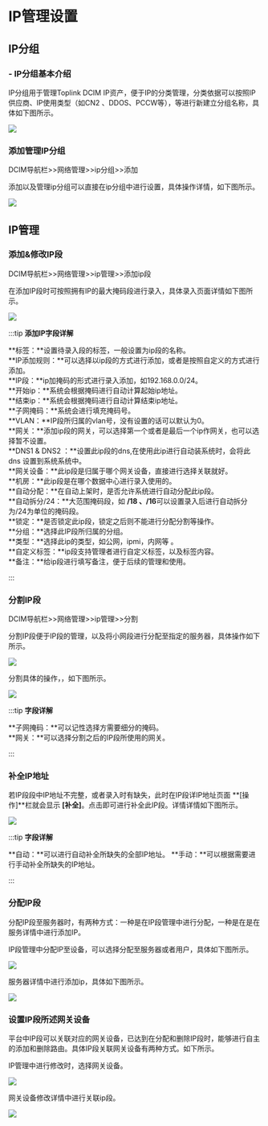 # IP管理设置

## IP分组

### - IP分组基本介绍

IP分组用于管理Toplink DCIM IP资产，便于IP的分类管理，分类依据可以按照IP供应商、IP使用类型（如CN2 、DDOS、PCCW等），等进行新建立分组名称，具体如下图所示。

![](./img/network%20ip%20group%20man%2000.png)


###  添加管理**IP分组**

DCIM导航栏>>网络管理>>ip分组>>添加  

添加以及管理ip分组可以直接在ip分组中进行设置，具体操作详情，如下图所示。

![](./img/network%20ip%20group%20man%2001.png)

## IP管理

###  添加&修改IP段

DCIM导航栏>>网络管理>>ip管理>>添加ip段  

在添加IP段时可按照拥有IP的最大掩码段进行录入，具体录入页面详情如下图所示。

![](./img/network%20ip%20man%2000.png)

:::tip **添加IP字段详解**

**标签：**设置待录入段的标签，一般设置为ip段的名称。  
**IP添加规则：**可以选择以ip段的方式进行添加，或者是按照自定义的方式进行添加。  
**IP段：**ip加掩码的形式进行录入添加，如192.168.0.0/24。  
**开始ip：**系统会根据掩码进行自动计算起始ip地址。  
**结束ip：**系统会根据掩码进行自动计算结束ip地址。  
**子网掩码：**系统会进行填充掩码号。  
**VLAN：**IP段所归属的vlan号，没有设置的话可以默认为0。  
**网关：**添加ip段的网关，可以选择第一个或者是最后一个ip作网关，也可以选择暂不设置。  
**DNS1  &  DNS2 ：**设置此ip段的dns,在使用此ip进行自动装系统时，会将此dns 设置到系统系统中。  
**网关设备：**此ip段是归属于哪个网关设备，直接进行选择关联就好。  
**机房：**此ip段是在哪个数据中心进行录入使用的。  
**自动分配：**在自动上架时，是否允许系统进行自动分配此ip段。  
**自动拆分/24：**大范围掩码段，如 **/18 、/16**可以设置录入后进行自动拆分为/24为单位的掩码段。  
**锁定：**是否锁定此ip段，锁定之后则不能进行分配分割等操作。  
**分组：**选择此IP段所归属的分组。  
**类型：**选择此ip的类型，如公网，ipmi，内网等 。  
**自定义标签：**ip段支持管理者进行自定义标签，以及标签内容。  
**备注：**给ip段进行填写备注，便于后续的管理和使用。  

:::

### 分割IP段

DCIM导航栏>>网络管理>>ip管理>>分割

分割IP段便于IP段的管理，以及将小网段进行分配至指定的服务器，具体操作如下所示。

![](./img/network%20ip%20man%2001.png)

分割具体的操作，，如下图所示。

![](./img/network%20ip%20man%2002.png)

:::tip **字段详解**

**子网掩码：**可以记性选择方需要细分的掩码。  
**网关：**可以选择分割之后的IP段所使用的网关。  

:::

###  补全IP地址

若IP段段中IP地址不完整，或者录入时有缺失，此时在IP段详IP地址页面 **[操作]**栏就会显示 **[补全]**。点击即可进行补全此IP段。详情详情如下图所示。

![](./img/network%20ip%20man%2003.png)

:::tip **字段详解**

**自动：**可以进行自动补全所缺失的全部IP地址。
**手动：**可以根据需要进行手动补全所缺失的IP地址。

:::


### 分配IP段

分配IP段至服务器时，有两种方式：一种是在IP段管理中进行分配，一种是在是在服务详情中进行添加IP。  

IP段管理中分配IP至设备，可以选择分配至服务器或者用户，具体如下图所示。

![](./img/network%20ip%20man%2004.png)


服务器详情中进行添加ip，具体如下图所示。


![](./img/network%20ip%20man%2005.png)

###  设置IP段所述网关设备


平台中IP段可以关联对应的网关设备，已达到在分配和删除IP段时，能够进行自主的添加和删除路由。具体IP段关联网关设备有两种方式。如下所示。  

IP管理中进行修改时，选择网关设备。

![](./img/network%20ip%20man%2007.png)


网关设备修改详情中进行关联ip段。

![](./img/network%20ip%20man%2008.png)
